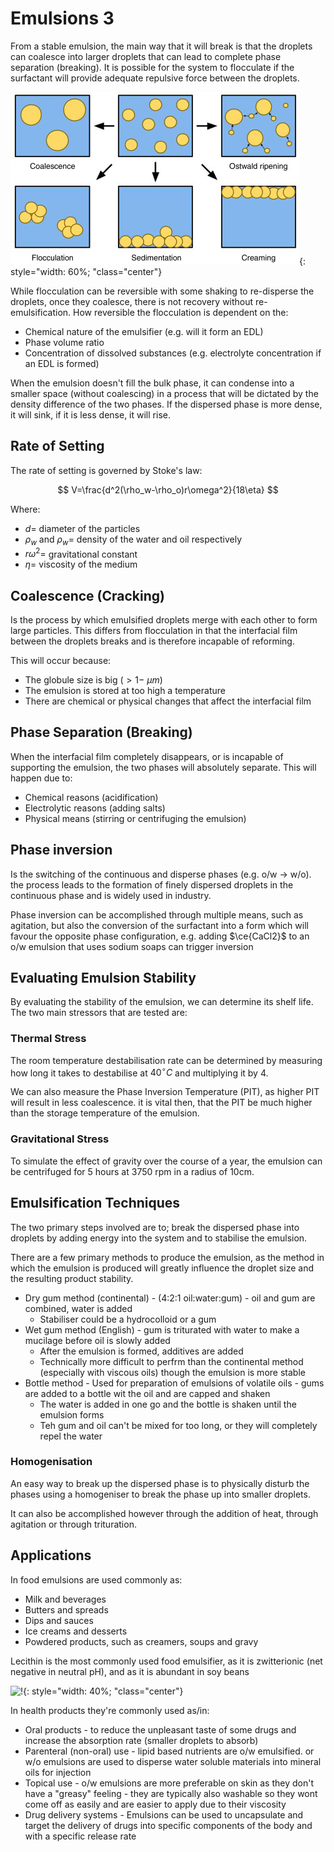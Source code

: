 # Emulsions 3

From a stable emulsion, the main way that it will break is that the droplets can coalesce into larger droplets that can lead to complete phase separation (breaking). It is possible for the system to flocculate if the surfactant will provide adequate repulsive force between the droplets.

![3-s2.0-B9780128042991000060-f06-01-9780128042991](3-s2.0-B9780128042991000060-f06-01-9780128042991.jpg){: style="width: 60%; "class="center"}

While flocculation can be reversible with some shaking to re-disperse the droplets, once they coalesce, there is not recovery without re-emulsification. How reversible the flocculation is dependent on the:

* Chemical nature of the emulsifier (e.g. will it form an EDL)
* Phase volume ratio
* Concentration of dissolved substances (e.g. electrolyte concentration if an EDL is formed)

When the emulsion doesn't fill the bulk phase, it can condense into a smaller space (without coalescing) in a process that will be dictated by the density difference of the two phases. If the dispersed phase is more dense, it will sink, if it is less dense, it will rise.

## Rate of Setting

The rate of setting is governed by Stoke's law:

$$
V=\frac{d^2(\rho_w-\rho_o)r\omega^2}{18\eta}
$$

Where:

* $d=$ diameter of the particles
* $\rho_w$ and $\rho_w=$ density of the water and oil respectively
* $r\omega^2=$ gravitational constant
* $\eta=$ viscosity of the medium

## Coalescence (Cracking)

Is the process by which emulsified droplets merge with each other to form large particles. This differs from flocculation in that the interfacial film between the droplets breaks and is therefore incapable of reforming.

This will occur because:

* The globule size is big ($>1-\:\mu m$)
* The emulsion is stored at too high a temperature
* There are chemical or physical changes that affect the interfacial film

## Phase Separation (Breaking)

When the interfacial film completely disappears, or is incapable of supporting the emulsion, the two phases will absolutely separate. This will happen due to:

* Chemical reasons (acidification)
* Electrolytic reasons (adding salts)
* Physical means (stirring or centrifuging the emulsion)



## Phase inversion

Is the switching of the continuous and disperse phases (e.g. o/w $\to$ w/o). the process leads to the formation of finely dispersed droplets in the continuous phase and is widely used in industry.

Phase inversion can be accomplished through multiple means, such as agitation, but also the conversion of the surfactant into a form which will favour the opposite phase configuration, e.g. adding $\ce{CaCl2}$ to an o/w emulsion that uses sodium soaps can trigger inversion



## Evaluating Emulsion Stability

By evaluating the stability of the emulsion, we can determine its shelf life. The two main stressors that are tested are:

### Thermal Stress

The room temperature destabilisation rate can be determined by measuring how long it takes to destabilise at $40^\circ C$ and multiplying it by 4.

We can also measure the Phase Inversion Temperature (PIT), as  higher PIT will result in less coalescence. it is vital then, that the PIT be much higher than the storage temperature of the emulsion.

### Gravitational Stress

To simulate the effect of gravity over the course of a year, the emulsion can be centrifuged for 5 hours at 3750 rpm in a radius of 10cm.



## Emulsification Techniques

The two primary steps involved are to; break the dispersed phase into droplets by adding energy into the system and to stabilise the emulsion.

There are a few primary methods to produce the emulsion, as the method in which the emulsion is produced will greatly influence the droplet size and the resulting product stability.

* Dry gum method (continental) - (4:2:1 oil:water:gum) - oil and gum are combined, water is added
  * Stabiliser could be a hydrocolloid or a gum
* Wet gum method (English) - gum is triturated with water to make a mucilage before oil is slowly added
  * After the emulsion is formed, additives are added
  * Technically more difficult to perfrm than the continental method (especially with viscous oils) though the emulsion is more stable
* Bottle method - Used for preparation of emulsions of volatile oils - gums are added to a bottle wit the oil and are capped and shaken
  * The water is added in one go and the bottle is shaken until the emulsion forms
  * Teh gum and oil can't be mixed for too long, or they will completely repel the water 

### Homogenisation

An easy way to break up the dispersed phase is to physically disturb the phases using a homogeniser to break the phase up into smaller droplets.

It can also be accomplished however through the addition of heat, through agitation or through trituration.

## Applications

In food emulsions are used commonly as:

* Milk and beverages
* Butters and spreads
* Dips and sauces
* Ice creams and desserts
* Powdered products, such as creamers, soups and gravy

Lecithin is the most commonly used food emulsifier, as it is zwitterionic (net negative in neutral pH), and as it is abundant in soy beans

![!](https://upload.wikimedia.org/wikipedia/commons/thumb/8/8d/1-Oleoyl-2-almitoyl-phosphatidylcholine_Structural_Formulae_V.1.png/2560px-1-Oleoyl-2-almitoyl-phosphatidylcholine_Structural_Formulae_V.1.png){: style="width: 40%; "class="center"}

In health products they're commonly used as/in:

* Oral products - to reduce the unpleasant taste of some drugs and increase the absorption rate (smaller droplets to absorb)
* Parenteral (non-oral) use - lipid based nutrients are o/w emulsified. or w/o emulsions are used to disperse water soluble materials into mineral oils for injection
* Topical use - o/w emulsions are more preferable on skin as they don't have a "greasy" feeling - they are typically also washable so they wont come off as easily and are easier to apply due to their viscosity
* Drug delivery systems - Emulsions can be used to uncapsulate and target the delivery of drugs into specific components of the body and with a specific release rate